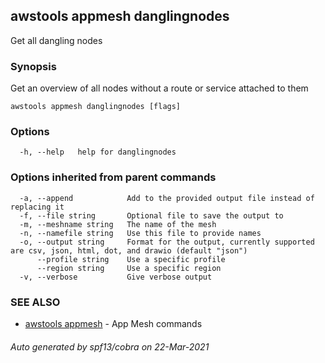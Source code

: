 ## awstools appmesh danglingnodes

Get all dangling nodes

### Synopsis

Get an overview of all nodes without a route or service attached to them

```
awstools appmesh danglingnodes [flags]
```

### Options

```
  -h, --help   help for danglingnodes
```

### Options inherited from parent commands

```
  -a, --append            Add to the provided output file instead of replacing it
  -f, --file string       Optional file to save the output to
  -m, --meshname string   The name of the mesh
  -n, --namefile string   Use this file to provide names
  -o, --output string     Format for the output, currently supported are csv, json, html, dot, and drawio (default "json")
      --profile string    Use a specific profile
      --region string     Use a specific region
  -v, --verbose           Give verbose output
```

### SEE ALSO

* [awstools appmesh](awstools_appmesh.md)	 - App Mesh commands

###### Auto generated by spf13/cobra on 22-Mar-2021
